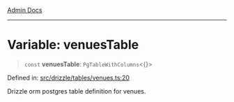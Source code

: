 [Admin Docs](/)

***

# Variable: venuesTable

> `const` **venuesTable**: `PgTableWithColumns`\<\{\}\>

Defined in: [src/drizzle/tables/venues.ts:20](https://github.com/Suyash878/talawa-api/blob/05d9dfc8d9c5928ef559c72f2ab0492d0dbbb48c/src/drizzle/tables/venues.ts#L20)

Drizzle orm postgres table definition for venues.
